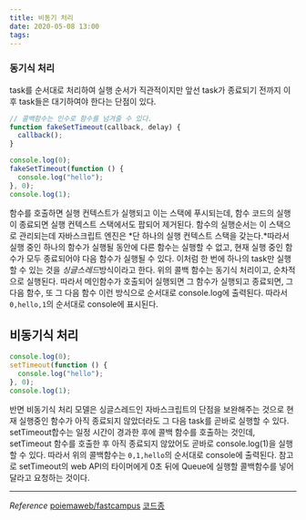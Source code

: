 ```yaml
---
title: 비동기 처리
date: 2020-05-08 13:00
tags:
---
```


### 동기식 처리

task를 순서대로 처리하여 실행 순서가 직관적이지만 앞선 task가 종료되기 전까지 이후 task들은 대기하여야 한다는 단점이 있다.

```javascript
// 콜백함수는 인수로 함수를 넘겨줄 수 있다.
function fakeSetTimeout(callback, delay) {
  callback();
}

console.log(0);
fakeSetTimeout(function () {
  console.log("hello");
}, 0);
console.log(1);
```

함수를 호출하면 실행 컨텍스트가 실행되고 이는 스택에 푸시되는데, 함수 코드의 실행이 종료되면 실행 컨텍스트 스택에서도 팝되어 제거된다. 함수의 실행순서는 이 스택으로 관리되는데 자바스크립트 엔진은 *단 하나의 실행 컨텍스트 스택을 갖는다.*따라서 실행 중인 하나의 함수가 실행될 동안에 다른 함수는 실행할 수 없고, 현재 실행 중인 함수가 모두 종료되어야 다음 함수가 실행될 수 있다. 이처럼 한 번에 하나의 task만 실행할 수 있는 것을 *싱글스레드*방식이라고 한다. 위의 콜백 함수는 동기식 처리이고, 순차적으로 실행된다. 따라서 메인함수가 호출되어 실행되면 그 함수가 실행되고 종료되면, 그 다음 함수, 또 그 다음 함수 이런 방식으로 순서대로 console.log에 출력된다. 따라서 `0,hello,1`의 순서대로 console에 표시된다.

## 비동기식 처리

```javascript
console.log(0);
setTimeout(function () {
  console.log("hello");
}, 0);
console.log(1);
```

반면 비동기식 처리 모델은 싱글스레드인 자바스크립트의 단점을 보완해주는 것으로 현재 실행중인 함수가 아직 종료되지 않았더라도 그 다음 task를 곧바로 실행할 수 있다. setTimeout합수는 일정 시간이 경과한 후에 콜백 함수를 호출하는 것인데, setTimeout 함수를 호출한 후 아직 종료되지 않았어도 곧바로 console.log(1)을 실행할 수 있다. 따라서 위의 콜백함수는 `0,1,hello`의 순서대로 console에 출력된다. 참고로 setTimeout의 web API의 타이머에게 0초 뒤에 Queue에 실행할 콜백함수를 넣어달라고 요청하는 것이다.

---

_Reference_
[poiemaweb/fastcampus](https://poiemaweb.com/fastcampus/async-programming)
[코드종](https://www.youtube.com/watch?v=j0Viy3v97gY&t=226s)
